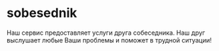 # sobesednik
Наш сервис предоставляет услуги друга собеседника. Наш друг выслушает любые Ваши проблемы и поможет в трудной ситуации!

